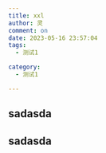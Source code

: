 ```yaml
---
title: xxl
author: 灵
comment: on
date: 2023-05-16 23:57:04
tags: 
  - 测试1

category:
  - 测试1

---
```

## sadasda
## sadasda
